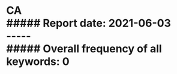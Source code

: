 # CA<br>  ##### Report date: 2021-06-03<br>----- <br> ##### Overall frequency of all keywords: 0<br>